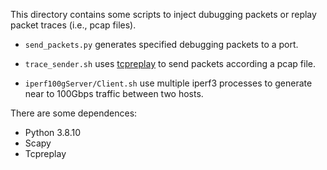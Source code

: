 This directory contains some scripts to inject dubugging packets or replay packet traces (i.e., pcap files).

* `send_packets.py` generates specified debugging packets to a port.
* `trace_sender.sh` uses [tcpreplay](https://tcpreplay.appneta.com/) to send packets according a pcap file.

* `iperf100gServer/Client.sh` use multiple iperf3 processes to generate near to 100Gbps traffic between two hosts.

There are some dependences:

* Python 3.8.10
* Scapy
* Tcpreplay


